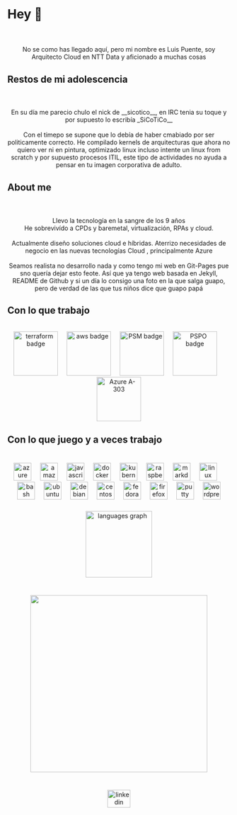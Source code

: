 <!-- https://profile-readme-generator.com/result -->
<br clear="both">

<h1 align="left">Hey 👋</h1>

###

<br clear="both">

<p align="center">No se como has llegado aquí, pero mi nombre es Luis Puente, soy Arquitecto Cloud en NTT Data y aficionado a muchas cosas</p>

###

<h2 align="left">Restos de mi adolescencia</h2>

###

<br clear="both">

<p align="center">En su día me parecio chulo el nick de __sicotico__, en IRC tenia su toque y por supuesto lo escribía _SiCoTiCo__<br><br> Con el timepo se supone que lo debía de haber cmabiado por ser politicamente correcto. He compilado kernels de arquitecturas que ahora no quiero ver ni en pintura, optimizado linux incluso intente un linux from scratch y por supuesto procesos ITIL, este tipo de actividades no ayuda a pensar en tu imagen corporativa de adulto. </p>

###

<h2 align="left">About me</h2>

###

<br clear="both">

<p align="center">Llevo la tecnología en la sangre de los 9 años<br>He sobrevivído a CPDs y baremetal, virtualización, RPAs y cloud.<br><br>Actualmente diseño soluciones cloud e híbridas. Aterrizo necesidades de negocio en las nuevas tecnologías Cloud , principalmente Azure<br><br> Seamos realista  no desarrollo nada y como tengo mi web en Git-Pages  pue sno quería dejar esto feote. Así que ya tengo web basada en Jekyll, README de Github y si un día lo consigo una foto en la que salga guapo, pero de verdad de las que tus niños dice que guapo papá</p>

###

<h2 align="left">Con lo que trabajo</h2>

<br clear="both">

<div align="center">
  <!-- https://www.credly.com/badges/a1c7bebf-3686-4fb8-941d-35a0b2a6bb8b/public_url -->
  <img src="https://images.credly.com/size/340x340/images/99289602-861e-4929-8277-773e63a2fa6f/image.png" height="100" alt="terraform badge"  />
  <img width="12" />
  <!-- https://www.credly.com/badges/685ecf49-e0d1-42cc-a7f6-98cfef52c2c5/public_url -->
  <img src="https://images.credly.com/size/340x340/images/0e284c3f-5164-4b21-8660-0d84737941bc/image.png" height="100" alt="aws badge"  />
  <img width="12" />
  <!-- https://www.credly.com/badges/8206f793-7fbf-4c01-a91a-25fa1f8ac1f7/public_url -->
  <img src="https://images.credly.com/size/340x340/images/a2790314-008a-4c3d-9553-f5e84eb359ba/image.png" height="100" alt="PSM badge"  />
  <img width="12" />
  <!-- https://www.credly.com/badges/14e560ab-3551-4090-97f8-b27cadbe1dc3/public_url -->
  <img src="https://images.credly.com/size/340x340/images/591762c5-fae7-49c6-b326-e1756979928d/image.png" height="100" alt="PSPO badge"  />
  <img width="12" />
  <!-- https://www.credly.com/badges/b5ae13cd-245a-450e-9f23-defcb28afde9/public_url -->
  <img src="https://images.credly.com/size/340x340/images/285339cc-675a-4b1a-bdd9-283868af2fc8/EXAM-Expert-AZ-303-600x600.png" height="100" alt="Azure A-303"  />
</div>


###

<h2 align="left">Con lo que juego y a veces trabajo</h2>

###

<br clear="both">

<div align="center">
  <img src="https://cdn.jsdelivr.net/gh/devicons/devicon/icons/azure/azure-original.svg" height="40" alt="azure logo"  />
  <img width="12" />
  <img src="https://cdn.jsdelivr.net/gh/devicons/devicon/icons/amazonwebservices/amazonwebservices-original.svg" height="40" alt="amazonwebservices logo"  />
  <img width="12" />
  <img src="https://cdn.jsdelivr.net/gh/devicons/devicon/icons/javascript/javascript-original.svg" height="40" alt="javascript logo"  />
  <img width="12" />
  <img src="https://cdn.jsdelivr.net/gh/devicons/devicon/icons/docker/docker-original.svg" height="40" alt="docker logo"  />
  <img width="12" />
  <img src="https://cdn.jsdelivr.net/gh/devicons/devicon/icons/kubernetes/kubernetes-plain.svg" height="40" alt="kubernetes logo"  />
  <img width="12" />
  <img src="https://cdn.jsdelivr.net/gh/devicons/devicon/icons/raspberrypi/raspberrypi-original.svg" height="40" alt="raspberrypi logo"  />
  <img width="12" />
  <img src="https://cdn.jsdelivr.net/gh/devicons/devicon/icons/markdown/markdown-original.svg" height="40" alt="markdown logo"  />
  <img width="12" />
  <img src="https://cdn.jsdelivr.net/gh/devicons/devicon/icons/linux/linux-original.svg" height="40" alt="linux logo"  />
  <img width="12" />
  <img src="https://cdn.jsdelivr.net/gh/devicons/devicon/icons/bash/bash-original.svg" height="40" alt="bash logo"  />
  <img width="12" />
  <img src="https://cdn.jsdelivr.net/gh/devicons/devicon/icons/ubuntu/ubuntu-plain.svg" height="40" alt="ubuntu logo"  />
  <img width="12" />
  <img src="https://cdn.jsdelivr.net/gh/devicons/devicon/icons/debian/debian-original.svg" height="40" alt="debian logo"  />
  <img width="12" />
  <img src="https://cdn.jsdelivr.net/gh/devicons/devicon/icons/centos/centos-original.svg" height="40" alt="centos logo"  />
  <img width="12" />
  <img src="https://cdn.jsdelivr.net/gh/devicons/devicon/icons/fedora/fedora-original.svg" height="40" alt="fedora logo"  />
  <img width="12" />
  <img src="https://cdn.jsdelivr.net/gh/devicons/devicon/icons/firefox/firefox-original.svg" height="40" alt="firefox logo"  />
  <img width="12" />
  <img src="https://cdn.jsdelivr.net/gh/devicons/devicon/icons/putty/putty-original.svg" height="40" alt="putty logo"  />
  <img width="12" />
  <img src="https://cdn.jsdelivr.net/gh/devicons/devicon/icons/wordpress/wordpress-original.svg" height="40" alt="wordpress logo"  />
</div>

###

<div align="center">
  <img src="https://github-readme-stats.vercel.app/api/top-langs?username=sicotico&locale=es&hide_title=false&layout=compact&card_width=320&langs_count=5&theme=calm&hide_border=true&order=2" height="150" alt="languages graph"  />
</div>

###

<br clear="both">

<div align="center">
  <img height="400" src="https://luispuente.net/assets/img/lofi_avatar_400.png"  />
</div>

###

<br clear="both">

<div align="center">
  <a href="https://linkedin.com/in/luispuentebayon" target="_blank">
    <img src="https://raw.githubusercontent.com/maurodesouza/profile-readme-generator/master/src/assets/icons/social/linkedin/default.svg" width="52" height="40" alt="linkedin logo"  />
  </a>
</div>

###

